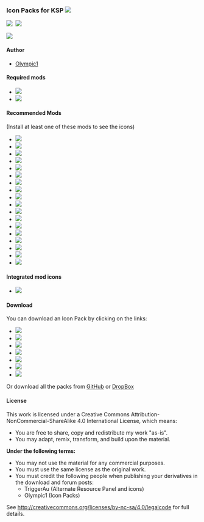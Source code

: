 ### Icon Packs for KSP [![][shield:release-latest]][GIT:release]&nbsp;
[![][shield:support-ksp]][KSP:website]&nbsp;
[![][shield:license-cc]][ICONS:license]&nbsp;

![][flag:arp-icons]

#### Author
* [Olympic1](http://forum.kerbalspaceprogram.com/members/81815)

#### Required mods
* [![][shield:support-arp]][ARP:thread]&nbsp;
* [![][shield:support-mm]][MM:thread]&nbsp;

#### Recommended Mods
(Install at least one of these mods to see the icons)
* [![][shield:support-amt]][AMT:thread]&nbsp;
* [![][shield:support-art]][ART:thread]&nbsp;
* [![][shield:support-crp]][CRP:thread]&nbsp;
* [![][shield:support-dangit]][DANGIT:thread]&nbsp;
* [![][shield:support-dr]][DR:thread]&nbsp;
* [![][shield:support-epl]][EPL:thread]&nbsp;
* [![][shield:support-ftt]][FTT:thread]&nbsp;
* [![][shield:support-ics]][ICS:thread]&nbsp;
* [![][shield:support-kar]][KAR:thread]&nbsp;
* [![][shield:support-kar+]][KAR+:thread]&nbsp;
* [![][shield:support-mc]][MC:thread]&nbsp;
* [![][shield:support-reg]][REG:thread]&nbsp;
* [![][shield:support-snacks]][SNACKS:thread]&nbsp;
* [![][shield:support-sr]][SR:thread]&nbsp;
* [![][shield:support-exp]][EXP:thread]&nbsp;
* [![][shield:support-mks]][MKS:thread]&nbsp;
* [![][shield:support-srv]][SRV:thread]&nbsp;
* [![][shield:support-warp]][WARP:thread]&nbsp;

#### Integrated mod icons
* [![][shield:support-bm]][BM:thread]&nbsp;

#### Download
You can download an Icon Pack by clicking on the links:
* [![][shield:release-dangit]][DANGIT:release]
* [![][shield:release-dr]][DR:release]
* [![][shield:release-epl]][EPL:release]
* [![][shield:release-ics]][ICS:release]
* [![][shield:release-mc]][MC:release]
* [![][shield:release-snacks]][SNACKS:release]
* [![][shield:release-usi]][USI:release]

Or download all the packs from [GitHub](http://github.com/Olympic1/Icon_Packs_KSP/releases) or [DropBox](http://www.dropbox.com/s/wfxsnm72aev8d3b/AllPacks.zip?dl=0)

#### License
This work is licensed under a Creative Commons Attribution-NonCommercial-ShareAlike 4.0 International License, which means:

* You are free to share, copy and redistribute my work "as-is".
* You may adapt, remix, transform, and build upon the material.

**Under the following terms:**
* You may not use the material for any commercial purposes.
* You must use the same license as the original work.
* You must credit the following people when publishing your derivatives in the download and forum posts:
	* TriggerAu (Alternate Resource Panel and icons)
	* Olympic1 (Icon Packs)

See http://creativecommons.org/licenses/by-nc-sa/4.0/legalcode for full details.





[GIT:release]: http://github.com/Olympic1/Icon_Packs_KSP/releases/latest
[KSP:website]: http://kerbalspaceprogram.com
[ICONS:license]: http://github.com/Olympic1/Icon_Packs_KSP/blob/master/License.txt


[shield:release-latest]: http://img.shields.io/github/release/Olympic1/Icon_Packs_KSP.svg
[shield:support-ksp]: http://img.shields.io/badge/KSP-v0.90-green.svg
[shield:license-cc]: http://img.shields.io/badge/License-CC%20BY--NC--SA%204.0-blue.svg


[flag:arp-icons]: http://i59.tinypic.com/34yxpiv.png


[ARP:thread]: http://forum.kerbalspaceprogram.com/threads/60227
[MM:thread]: http://forum.kerbalspaceprogram.com/threads/55219
[AMT:thread]: http://forum.kerbalspaceprogram.com/threads/96011
[ART:thread]: http://forum.kerbalspaceprogram.com/threads/91790
[BM:thread]: http://forum.kerbalspaceprogram.com/threads/53009
[CRP:thread]: http://forum.kerbalspaceprogram.com/threads/91998
[DANGIT:thread]: http://forum.kerbalspaceprogram.com/threads/81794
[DR:thread]: http://forum.kerbalspaceprogram.com/threads/54954
[EPL:thread]: http://forum.kerbalspaceprogram.com/threads/59545
[FTT:thread]: http://forum.kerbalspaceprogram.com/threads/91706
[ICS:thread]: http://forum.kerbalspaceprogram.com/threads/82084
[KAR:thread]: http://forum.kerbalspaceprogram.com/threads/89401
[KAR+:thread]: http://forum.kerbalspaceprogram.com/threads/93054
[MC:thread]: http://forum.kerbalspaceprogram.com/threads/43645
[REG:thread]: http://forum.kerbalspaceprogram.com/threads/100162
[SNACKS:thread]: http://forum.kerbalspaceprogram.com/threads/90841
[SR:thread]: http://forum.kerbalspaceprogram.com/threads/102502
[EXP:thread]: http://forum.kerbalspaceprogram.com/threads/86695
[MKS:thread]: http://forum.kerbalspaceprogram.com/threads/79588
[SRV:thread]: http://forum.kerbalspaceprogram.com/threads/84359
[WARP:thread]: http://forum.kerbalspaceprogram.com/threads/100798


[shield:support-arp]: http://img.shields.io/badge/Alternate%20Resource%20Panel-v2.6.3.0-299bc7.svg
[shield:support-mm]: http://img.shields.io/badge/ModuleManager-v2.5.6-40b7c0.svg
[shield:support-amt]: http://img.shields.io/badge/Advanced%20Mining%20Technologies-v0.1.1-a62374.svg
[shield:support-art]: http://img.shields.io/badge/Asteroid%20Recycling%20Technologies-v0.6.1-85586d.svg
[shield:support-bm]: http://img.shields.io/badge/BioMass-v0.2.3-green.svg
[shield:support-crp]: http://img.shields.io/badge/Community%20Resource%20Pack-v0.3.2-c5c09f.svg
[shield:support-dangit]: http://img.shields.io/badge/Dang%20It-v0.5.3.2-blue.svg
[shield:support-dr]: http://img.shields.io/badge/Deadly%20Reentry-v6.4.0-red.svg
[shield:support-epl]: http://img.shields.io/badge/Extraplanetary%20Launchpads-v5.0.0-orange.svg
[shield:support-ftt]: http://img.shields.io/badge/Freight%20Transport%20Technologies-v0.3.1-yellow.svg
[shield:support-ics]: http://img.shields.io/badge/Ioncross%20Crew%20Support-v1.18.0-34c566.svg
[shield:support-kar]: http://img.shields.io/badge/Karbonite-v0.5.1-000000.svg
[shield:support-kar+]: http://img.shields.io/badge/Karbonite%20Plus-v0.3.0-lightgrey.svg
[shield:support-mc]: http://img.shields.io/badge/Mission%20Controller%202-v1.10.1-acdadf.svg
[shield:support-reg]: http://img.shields.io/badge/Regolith-v0.1.2-533f03.svg
[shield:support-snacks]: http://img.shields.io/badge/Snacks-v0.3.3-a99b13.svg
[shield:support-sr]: http://img.shields.io/badge/Sounding%20Rockets-v0.1.1-be7272.svg
[shield:support-exp]: http://img.shields.io/badge/USI%20Exploration%20Pack-v0.3.1-206261.svg
[shield:support-mks]: http://img.shields.io/badge/USI%20Kolonization%20Systems%20(MKS/OKS)-v0.22.3-7c69c0.svg
[shield:support-srv]: http://img.shields.io/badge/USI%20Survivability%20Pack-v0.2.2-576935.svg
[shield:support-warp]: http://img.shields.io/badge/Warp%20Drive-v0.1.1-7d617d.svg


[DANGIT:release]: http://www.dropbox.com/s/piqimag81ug3uof/DangItPack.zip?dl=0
[DR:release]: http://www.dropbox.com/s/euewcl7z1tce9na/DRPack.zip?dl=0
[EPL:release]: http://www.dropbox.com/s/ulaa7kqgsucx5xr/EPLPack.zip?dl=0
[ICS:release]: http://www.dropbox.com/s/qs5y9ebpmcuehr2/ICSPack.zip?dl=0
[MC:release]: http://www.dropbox.com/s/55i2nu3hq775940/MCPack.zip?dl=0
[SNACKS:release]: http://www.dropbox.com/s/cl6fzua3xk0n1h6/SnacksPack.zip?dl=0
[USI:release]: http://www.dropbox.com/s/26sokhwn2jzo5ob/USIPack.zip?dl=0


[shield:release-dangit]: http://img.shields.io/badge/DangIt%20Pack-v0.1.1-orange.svg
[shield:release-dr]: http://img.shields.io/badge/DR%20Pack-v0.1.0-orange.svg
[shield:release-epl]: http://img.shields.io/badge/EPL%20Pack-v0.1.1-orange.svg
[shield:release-ics]: http://img.shields.io/badge/ICS%20Pack-v0.1.0-orange.svg
[shield:release-mc]: http://img.shields.io/badge/MC%20Pack-v0.1.0-orange.svg
[shield:release-snacks]: http://img.shields.io/badge/Snacks%20Pack-v0.1.1-orange.svg
[shield:release-usi]: http://img.shields.io/badge/USI%20Pack-v0.4.3-orange.svg